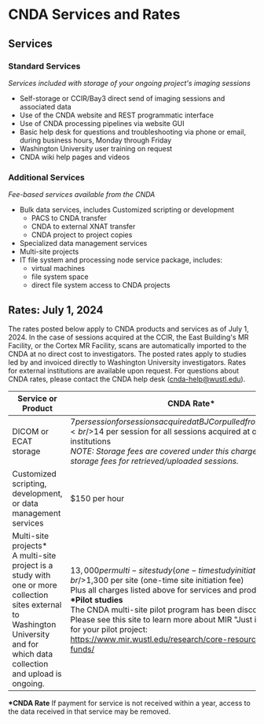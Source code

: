 # CNDA Services and Rates

## Services
### Standard Services

*Services included with storage of your ongoing project's imaging sessions*

 - Self-storage or CCIR/Bay3 direct send of imaging sessions and associated data
 - Use of the CNDA website and REST programmatic interface
 - Use of CNDA processing pipelines via website GUI
 - Basic help desk for questions and troubleshooting via phone or email, during business hours, Monday through Friday
 - Washington University user training on request
 - CNDA wiki help pages and videos

### Additional Services

*Fee-based services available from the CNDA*

 - Bulk data services, includes Customized scripting or development
    - PACS to CNDA transfer
    - CNDA to external XNAT transfer
    - CNDA project to project copies
 - Specialized data management services
 - Multi-site projects
 - IT file system and processing node service package, includes:
     - virtual machines
     - file system space
     - direct file system access to CNDA projects


## Rates: July 1, 2024
The rates posted below apply to CNDA products and services as of July 1, 2024. In the case of sessions acquired at the CCIR, the East Building's MR Facility, or the Cortex MR Facility, scans are automatically imported to the CNDA at no direct cost to investigators. The posted rates apply to studies led by and invoiced directly to Washington University investigators. Rates for external institutions are available upon request. For questions about CNDA rates, please contact the CNDA help desk (cnda-help@wustl.edu).

| Service or Product  | CNDA Rate* |
|---------------------|------------|
| DICOM or ECAT storage | $7 per session for sessions acquired at BJC or pulled from the BJC PACS<br/>$14 per session for all sessions acquired at outside institutions<br/>*NOTE:  Storage fees are covered under this charge.  No separate storage fees for retrieved/uploaded sessions.* |
| Customized scripting, development, or data management services | $150 per hour |
| Multi-site projects*<br/>A multi-site project is a study with one or more collection sites external to Washington University and for which data collection and upload is ongoing. | $13,000 per multi-site study (one-time study initiation fee)<br/>$1,300 per site (one-time site initiation fee)<br/>Plus all charges listed above for services and products.<br/>**\*Pilot studies**<br/>The CNDA multi-site pilot program has been discontinued. Please see this site to learn more about MIR "Just in Time Funds" for your pilot project:  <br/>https://www.mir.wustl.edu/research/core-resources/pilot-funds/ |


**\*CNDA Rate** If payment for service is not received within a year, access to the data received in that service may be removed.
